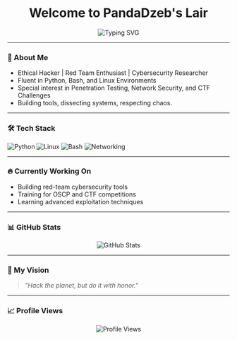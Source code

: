 <!-- Profile README for RedPandaDev -->

<h1 align="center">Welcome to PandaDzeb's Lair</h1>

<p align="center">
  <img src="https://readme-typing-svg.demolab.com?font=Fira+Code&duration=4000&pause=1000&center=true&vCenter=true&width=435&lines=Ethical+Hacker;Cybersecurity+Enthusiast;Red+Team+Explorer;Lover+of+Python" alt="Typing SVG" />
</p>

---

### 🐼 About Me
- Ethical Hacker | Red Team Enthusiast | Cybersecurity Researcher
- Fluent in Python, Bash, and Linux Environments
- Special interest in Penetration Testing, Network Security, and CTF Challenges
- Building tools, dissecting systems, respecting chaos.

---

### 🛠️ Tech Stack
![Python](https://img.shields.io/badge/Python-3776AB?style=for-the-badge&logo=python&logoColor=white)
![Linux](https://img.shields.io/badge/Linux-FCC624?style=for-the-badge&logo=linux&logoColor=black)
![Bash](https://img.shields.io/badge/Bash-4EAA25?style=for-the-badge&logo=gnubash&logoColor=white)
![Networking](https://img.shields.io/badge/Networking-000000?style=for-the-badge&logo=cisco&logoColor=white)

---

### 🔥 Currently Working On
- Building red-team cybersecurity tools
- Training for OSCP and CTF competitions
- Learning advanced exploitation techniques

---

### 📊 GitHub Stats
<p align="center">
  <img src="https://github-readme-stats.vercel.app/api?username=RedPandaDev&show_icons=true&hide=issues&hide_title=true&theme=radical" alt="GitHub Stats" />
</p>

---

### 🧭 My Vision
> *"Hack the planet, but do it with honor."*

---

### 📈 Profile Views
<p align="center">
  <img src="https://komarev.com/ghpvc/?username=RedPandaDev&label=Profile%20views&color=red&style=flat-square" alt="Profile Views" />
</p>
